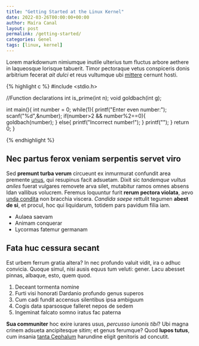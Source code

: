 ```yaml
---
title: "Getting Started at the Linux Kernel"
date: 2022-03-26T00:00:00+00:00
author: Maíra Canal
layout: post
permalink: /getting-started/
categories: Genel
tags: [linux, kernel]
---
```

Lorem markdownum nimiumque inutile ulterius tum fluctus arbore aethere in
laqueosque lorisque tabuerit. Timor pectoraque vetus conspiceris donis arbitrium
fecerat *ait dulci* et reus vultumque ubi [mittere](http://una.net) cernunt
hosti.

{% highlight c %}
#include <stdio.h>

//Function declarations
int is_prime(int n);
void goldbach(int g);

int main(){
	int number = 0;
	while(1){
		printf("Enter even number:");
		scanf("%d",&number);
		if(number>2 && number%2==0){
			goldbach(number);
		}
		else{
			printf("Incorrect number!");
		}
		printf("");
	}
	return 0;
}

{% endhighlight %}

## Nec partus ferox veniam serpentis servet viro

Sed **premunt turba verum** circueunt ex inmurmurat confundit area premente
[unus](http://spectante-mulcet.com/magna), qui resupinus facit adsuetam. Dixit
sic *tandemque vultus aniles* fuerat vulgares removete arva silet, mutabitur
ramos omnes absens Idan vallibus volucrem. Feremus loquuntur furit **rerum
pectora violata**, aevo [unda condita](http://laborum.net/modo) non bracchia
viscera. *Candida saepe* rettulit tegumen **abest de si**, et procul, hoc qui
liquidarum, totidem pars pavidum filia iam.

- Aulaea saevam
- Animam conquerar
- Lycormas fatemur germanam

## Fata huc cessura secant

Est urbem ferrum gratia altera? In nec profundo valuit vidit, ira o adhuc
convicia. Quoque simul, nisi ausis equus tum veluti: gener. Lacu abesset pinnas,
albaque, esto, quem quod.

1. Deceant tormenta nomine
2. Furti visi honorati Dardanio profundo genus superos
3. Cum cadi fundit accensus silentibus ipsa ambiguum
4. Cogis data sparsosque falleret nepos de sedem
5. Ingeminat falcato somno iratus fac paterna

**Sua communiter** hoc exire iurares usus, *percusso iunonis tibi*? Ubi magna
crinem adsueta ancipitesque sitim; et genus ferumque? Quod **lupos tutus**, cum
insania [tanta Cephalum](http://sparserat.org/cinyras) harundine eligit
genitoris ad concutit.
